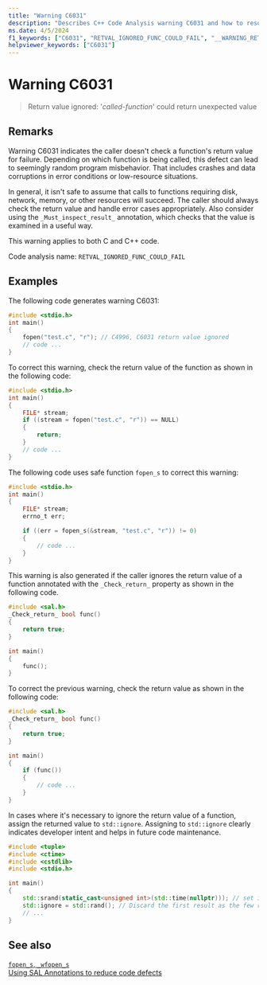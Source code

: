 ```yaml
---
title: "Warning C6031"
description: "Describes C++ Code Analysis warning C6031 and how to resolve it."
ms.date: 4/5/2024
f1_keywords: ["C6031", "RETVAL_IGNORED_FUNC_COULD_FAIL", "__WARNING_RETVAL_IGNORED_FUNC_COULD_FAIL"]
helpviewer_keywords: ["C6031"]
---
```

# Warning C6031

> Return value ignored: '*called-function*' could return unexpected value

## Remarks

Warning C6031 indicates the caller doesn't check a function's return value for failure. Depending on which function is being called, this defect can lead to seemingly random program misbehavior. That includes crashes and data corruptions in error conditions or low-resource situations.

In general, it isn't safe to assume that calls to functions requiring disk, network, memory, or other resources will succeed. The caller should always check the return value and handle error cases appropriately. Also consider using the `_Must_inspect_result_` annotation, which checks that the value is examined in a useful way.

This warning applies to both C and C++ code.

Code analysis name: `RETVAL_IGNORED_FUNC_COULD_FAIL`

## Examples

The following code generates warning C6031:

```c
#include <stdio.h>
int main()
{
    fopen("test.c", "r"); // C4996, C6031 return value ignored
    // code ...
}
```

To correct this warning, check the return value of the function as shown in the following code:

```c
#include <stdio.h>
int main()
{
    FILE* stream;
    if ((stream = fopen("test.c", "r")) == NULL)
    {
        return;
    }
    // code ...
}
```

The following code uses safe function `fopen_s` to correct this warning:

```c
#include <stdio.h>
int main()
{
    FILE* stream;
    errno_t err;

    if ((err = fopen_s(&stream, "test.c", "r")) != 0)
    {
        // code ...
    }
}
```

This warning is also generated if the caller ignores the return value of a function annotated with the `_Check_return_` property as shown in the following code.

```cpp
#include <sal.h>
_Check_return_ bool func()
{
    return true;
}

int main()
{
    func();
}
```

To correct the previous warning, check the return value as shown in the following code:

```cpp
#include <sal.h>
_Check_return_ bool func()
{
    return true;
}

int main()
{
    if (func())
    {
        // code ...
    }
}
```

In cases where it's necessary to ignore the return value of a function, assign the returned value to `std::ignore`. Assigning to `std::ignore` clearly indicates developer intent and helps in future code maintenance.

```cpp
#include <tuple>
#include <ctime>
#include <cstdlib>
#include <stdio.h>

int main()
{
    std::srand(static_cast<unsigned int>(std::time(nullptr))); // set initial seed value to system clock
    std::ignore = std::rand(); // Discard the first result as the few random results are always small.
    // ... 
}
```

## See also

[`fopen_s`, `_wfopen_s`](../c-runtime-library/reference/fopen-s-wfopen-s.md)\
[Using SAL Annotations to reduce code defects](using-sal-annotations-to-reduce-c-cpp-code-defects.md)
